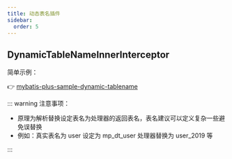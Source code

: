 ```yaml
---
title: 动态表名插件
sidebar:
  order: 5
---
```


## DynamicTableNameInnerInterceptor

简单示例：

👉 [mybatis-plus-sample-dynamic-tablename](https://gitee.com/baomidou/mybatis-plus-samples/tree/master/mybatis-plus-sample-dynamic-tablename)

::: warning 注意事项：

- 原理为解析替换设定表名为处理器的返回表名，表名建议可以定义复杂一些避免误替换
- 例如：真实表名为 user 设定为 mp_dt_user 处理器替换为 user_2019 等

:::
